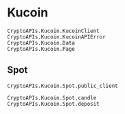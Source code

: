 # Kucoin

```@docs
CryptoAPIs.Kucoin.KucoinClient
CryptoAPIs.Kucoin.KucoinAPIError
CryptoAPIs.Kucoin.Data
CryptoAPIs.Kucoin.Page
```

## Spot

```@docs
CryptoAPIs.Kucoin.Spot.public_client
```

```@docs
CryptoAPIs.Kucoin.Spot.candle
CryptoAPIs.Kucoin.Spot.deposit
```
